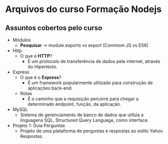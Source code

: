 # Arquivos do curso Formação Nodejs

## Assuntos cobertos pelo curso

- Módulos
  - **Pesquisar** -> module.exports vs export (Commom JS vs ES6)
- Http
  - O que é **HTTP**?
    - É um protocolo de transferência de dados pela internet, através do Hipertexto.
- Express
  - O que é o **Express**?
    - É um framework popularmente utilizado para construção de aplicações back-end.
  - Rotas
    - É o caminho que a requisição percorre para chegar a determinado endpoint, função, da aplicação.
- MySQL
  - Sistema de gerenciamento de banco de dados que utiliza a linguagens SQL, Structured Query Language, como interface.
- Projeto 1: Guia Perguntas
  - Projeto de uma plataforma de perguntas e respostas ao estilo Yahoo Respostas.
